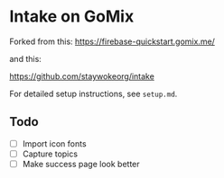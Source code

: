 # Intake on GoMix

Forked from this:
https://firebase-quickstart.gomix.me/

and this:

https://github.com/staywokeorg/intake

For detailed setup instructions, see `setup.md`.

## Todo
- [ ] Import icon fonts
- [ ] Capture topics
- [ ] Make success page look better